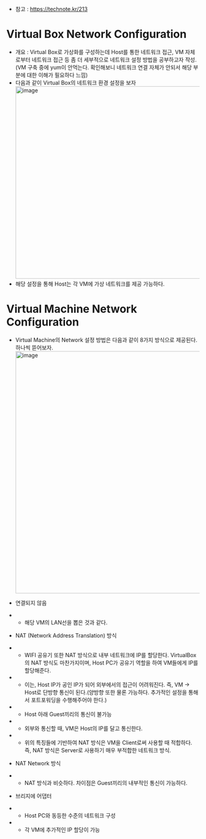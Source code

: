* 참고 : https://technote.kr/213

Virtual Box Network Configuration
=================================
* 개요 : Virtual Box로 가상화를 구성하는데 Host를 통한 네트워크 접근, VM 자체로부터 네트워크 접근 등 좀 더 세부적으로 네트워크 설정 방법을 공부하고자 작성.(VM 구축 중에 yum이 안먹는다. 확인해보니 네트워크 연결 자체가 안되서 해당 부분에 대한 이해가 필요하다 느낌)
* 다음과 같이 Virtual Box의 네트워크 환경 설정을 보자</br>
  <img width="501" alt="image" src="https://user-images.githubusercontent.com/70207093/178914931-d51d75ed-2bf1-4f50-9cfa-0ab107701805.png">
* 해당 설정을 통해 Host는 각 VM에 가상 네트워크를 제공 가능하다.

Virtual Machine Network Configuration
=====================================
* Virtual Machine의 Network 설정 방법은 다음과 같이 8가지 방식으로 제공된다. 하나씩 뜯어보자.
  <img width="631" alt="image" src="https://user-images.githubusercontent.com/70207093/178915548-c3344b7c-73e8-4c8a-9c81-cf2a0bfb51e8.png">

* 연결되지 않음
* * 해당 VM의 LAN선을 뽑은 것과 같다.

* NAT (Network Address Translation) 방식
* * WIFI 공유기 또한 NAT 방식으로 내부 네트워크에 IP를 할당한다. VirtualBox의 NAT 방식도 마찬가지이며, Host PC가 공유기 역할을 하여 VM들에게 IP를 할당해준다.
* * 이는, Host IP가 공인 IP가 되어 외부에서의 접근이 어려워진다. 즉, VM -> Host로 단방향 통신이 된다.(양방향 또한 물론 가능하다. 추가적인 설정을 통해서 포트포워딩을 수행해주어야 한다.)
* * Host 아래 Guest끼리의 통신이 불가능
* * 외부와 통신할 때, VM은 Host의 IP를 달고 통신한다.
* * 위의 특징들에 기반하여 NAT 방식은 VM을 Client로써 사용할 때 적합하다. 즉, NAT 방식은 Server로 사용하기 매우 부적합한 네트워크 방식.

* NAT Network 방식
* * NAT 방식과 비슷하다. 차이점은 Guest끼리의 내부적인 통신이 가능하다.

* 브리지에 어댑터
* * Host PC와 동등한 수준의 네트워크 구성
* * 각 VM에 추가적인 IP 할당이 가능

